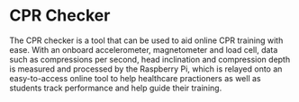 # CPR Checker

The CPR checker is a tool that can be used to aid online CPR training with ease. With an onboard accelerometer, magnetometer and load cell, data such as compressions per second, head inclination and compression depth is measured and processed by the Raspberry Pi, which is relayed onto an easy-to-access online tool to help healthcare practioners as well as students track performance and help guide their training. 



